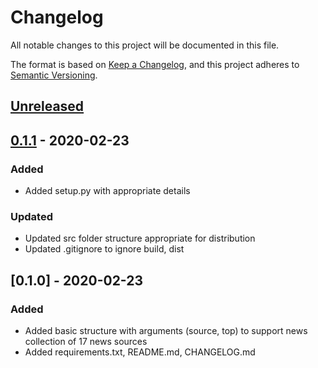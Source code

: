 # Changelog
All notable changes to this project will be documented in this file.

The format is based on [Keep a Changelog](https://keepachangelog.com/en/1.0.0/),
and this project adheres to [Semantic Versioning](https://semver.org/spec/v2.0.0.html).

## [Unreleased]

## [0.1.1] - 2020-02-23
### Added
- Added setup.py with appropriate details

### Updated
- Updated src folder structure appropriate for distribution 
- Updated .gitignore to ignore build, dist

## [0.1.0] - 2020-02-23
### Added
- Added basic structure with arguments (source, top) to support news collection of 17 news sources
- Added requirements.txt, README.md, CHANGELOG.md


[Unreleased]: https://github.com/rajarshig/mynews_bot/compare/v0.1.1...HEAD
[0.1.1]: https://github.com/rajarshig/mynews_bot/releases/tag/v0.1.1

